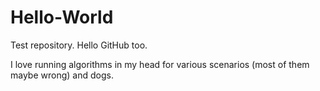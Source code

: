 # Hello-World
Test repository.
Hello GitHub too.

I love running algorithms in my head for various scenarios (most of them maybe wrong) and dogs.
